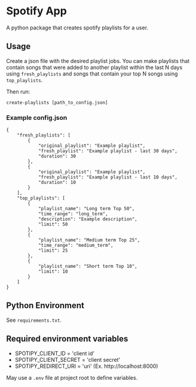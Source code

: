 # Spotify App
A python package that creates spotify playlists for a user.
## Usage
Create a json file with the desired playlist jobs. You can make playlists that contain songs that were added to another playlist within the last N days using `fresh_playlists` and songs that contain your top N songs using `top_playlists`.

Then run:

```create-playlists [path_to_config.json]```
### Example config.json
```
{
    "fresh_playlists": [
        {
            "original_playlist": "Example playlist",
            "fresh_playlist": "Example playlist - last 30 days",
            "duration": 30
        },
        {
            "original_playlist": "Example playlist",
            "fresh_playlist": "Example playlist - last 10 days",
            "duration": 10
        }
    ],
    "top_playlists": [
        {
            "playlist_name": "Long term Top 50",
            "time_range": "long_term",
            "description": "Example description",
            "limit": 50
        },
        {
            "playlist_name": "Medium term Top 25",
            "time_range": "medium_term",
            "limit": 25
        },
        {
            "playlist_name": "Short term Top 10",
            "limit": 10
        }
    ]
}
```

## Python Environment
See `requirements.txt`.
## Required environment variables
- SPOTIPY_CLIENT_ID = 'client id'
- SPOTIPY_CLIENT_SECRET = 'client secret'
- SPOTIPY_REDIRECT_URI = 'uri' (Ex. http://localhost:8000)

May use a `.env` file at project root to define variables.